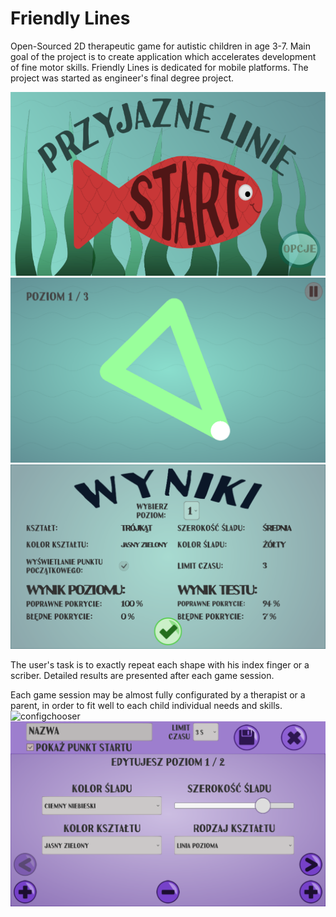 # Friendly Lines
Open-Sourced 2D therapeutic game for autistic children in age 3-7. Main goal of the project is to create application which accelerates development of fine motor skills. Friendly Lines is dedicated for mobile platforms. The project was started as engineer's final degree project.

![Title screen](/Dokumentacja/Screenshots/title.png)
![Game](/Dokumentacja/Screenshots/game.png)
![Results](/Dokumentacja/Screenshots/results.png)

The user's task is to exactly repeat each shape with his index finger or a scriber. Detailed results are presented after each game session.

Each game session may be almost fully configurated by a therapist or a parent, in order to fit well to each child individual needs and skills. 
![configchooser](/Dokumentacja/Screenshots/configchooser.png)
![config](/Dokumentacja/Screenshots/config.png)

